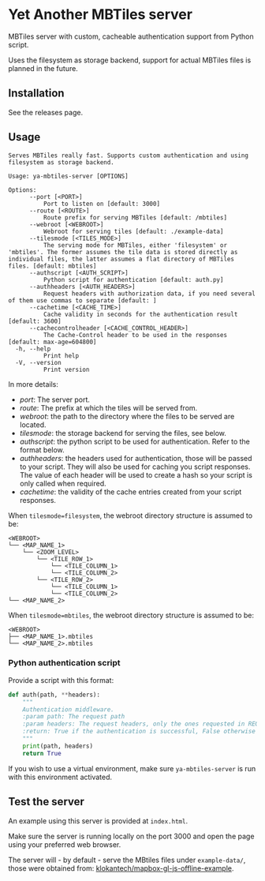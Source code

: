 # Yet Another MBTiles server

MBTiles server with custom, cacheable authentication support from Python script.

Uses the filesystem as storage backend, support for actual MBTiles files is planned in the future.

## Installation

See the releases page.

## Usage

```
Serves MBTiles really fast. Supports custom authentication and using filesystem as storage backend.

Usage: ya-mbtiles-server [OPTIONS]

Options:
      --port [<PORT>]
          Port to listen on [default: 3000]
      --route [<ROUTE>]
          Route prefix for serving MBTiles [default: /mbtiles]
      --webroot [<WEBROOT>]
          Webroot for serving tiles [default: ./example-data]
      --tilesmode [<TILES_MODE>]
          The serving mode for MBTiles, either 'filesystem' or 'mbtiles'. The former assumes the tile data is stored directly as individual files, the latter assumes a flat directory of MBTiles files. [default: mbtiles]
      --authscript [<AUTH_SCRIPT>]
          Python script for authentication [default: auth.py]
      --authheaders [<AUTH_HEADERS>]
          Request headers with authorization data, if you need several of them use commas to separate [default: ]
      --cachetime [<CACHE_TIME>]
          Cache validity in seconds for the authentication result [default: 3600]
      --cachecontrolheader [<CACHE_CONTROL_HEADER>]
          The Cache-Control header to be used in the responses [default: max-age=604800]
  -h, --help
          Print help
  -V, --version
          Print version

```

In more details:

- *port*: The server port.
- *route*: The prefix at which the tiles will be served from.
- *webroot*: the path to the directory where the files to be served are located.
- *tilesmode*: the storage backend for serving the files, see below.
- *authscript*: the python script to be used for authentication. Refer to the format below.
- *authheaders*: the headers used for authentication, those will be passed to your script. They will also be used 
  for caching you script responses. The value of each header will be used to create a hash so your script is only called
  when required.
- *cachetime*: the validity of the cache entries created from your script responses.

When `tilesmode=filesystem`, the webroot directory structure is assumed to be:

```
<WEBROOT>
└── <MAP_NAME_1>
    └── <ZOOM_LEVEL>
        └── <TILE_ROW_1>
            └── <TILE_COLUMN_1>
            └── <TILE_COLUMN_2>
        └── <TILE_ROW_2>
            └── <TILE_COLUMN_1>
            └── <TILE_COLUMN_2>
└── <MAP_NAME_2>
```

When `tilesmode=mbtiles`, the webroot directory structure is assumed to be:

```
<WEBROOT>
├── <MAP_NAME_1>.mbtiles
└── <MAP_NAME_2>.mbtiles
```

### Python authentication script

Provide a script with this format:

```python
def auth(path, **headers):
    """
    Authentication middleware.
    :param path: The request path
    :param headers: The request headers, only the ones requested in REQ_HEADERS parameter are included
    :return: True if the authentication is successful, False otherwise
    """
    print(path, headers)
    return True
```

If you wish to use a virtual environment, make sure `ya-mbtiles-server` is run with this environment activated.

## Test the server

An example using this server is provided at `index.html`. 

Make sure the server is running locally on the port 3000 and open the page using your preferred web browser.

The server will - by default - serve the MBtiles files under `example-data/`, those were obtained from: 
[klokantech/mapbox-gl-js-offline-example](https://github.com/klokantech/mapbox-gl-js-offline-example).